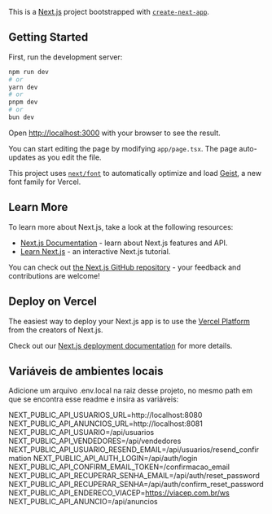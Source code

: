 This is a [Next.js](https://nextjs.org) project bootstrapped with [`create-next-app`](https://nextjs.org/docs/app/api-reference/cli/create-next-app).

## Getting Started

First, run the development server:

```bash
npm run dev
# or
yarn dev
# or
pnpm dev
# or
bun dev
```

Open [http://localhost:3000](http://localhost:3000) with your browser to see the result.

You can start editing the page by modifying `app/page.tsx`. The page auto-updates as you edit the file.

This project uses [`next/font`](https://nextjs.org/docs/app/building-your-application/optimizing/fonts) to automatically optimize and load [Geist](https://vercel.com/font), a new font family for Vercel.

## Learn More

To learn more about Next.js, take a look at the following resources:

- [Next.js Documentation](https://nextjs.org/docs) - learn about Next.js features and API.
- [Learn Next.js](https://nextjs.org/learn) - an interactive Next.js tutorial.

You can check out [the Next.js GitHub repository](https://github.com/vercel/next.js) - your feedback and contributions are welcome!

## Deploy on Vercel

The easiest way to deploy your Next.js app is to use the [Vercel Platform](https://vercel.com/new?utm_medium=default-template&filter=next.js&utm_source=create-next-app&utm_campaign=create-next-app-readme) from the creators of Next.js.

Check out our [Next.js deployment documentation](https://nextjs.org/docs/app/building-your-application/deploying) for more details.

## Variáveis de ambientes locais 

Adicione um arquivo .env.local na raiz desse projeto, no mesmo path em que se encontra esse readme e insira as variáveis:

NEXT_PUBLIC_API_USUARIOS_URL=http://localhost:8080
NEXT_PUBLIC_API_ANUNCIOS_URL=http://localhost:8081
NEXT_PUBLIC_API_USUARIO=/api/usuarios
NEXT_PUBLIC_API_VENDEDORES=/api/vendedores
NEXT_PUBLIC_API_USUARIO_RESEND_EMAIL=/api/usuarios/resend_confirmation
NEXT_PUBLIC_API_AUTH_LOGIN=/api/auth/login
NEXT_PUBLIC_API_CONFIRM_EMAIL_TOKEN=/confirmacao_email
NEXT_PUBLIC_API_RECUPERAR_SENHA_EMAIL=/api/auth/reset_password
NEXT_PUBLIC_API_RECUPERAR_SENHA=/api/auth/confirm_reset_password
NEXT_PUBLIC_API_ENDERECO_VIACEP=https://viacep.com.br/ws
NEXT_PUBLIC_API_ANUNCIO=/api/anuncios
